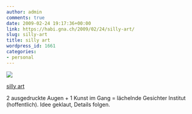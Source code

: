 ```yaml
---
author: admin
comments: true
date: 2009-02-24 19:17:36+00:00
link: https://habi.gna.ch/2009/02/24/silly-art/
slug: silly-art
title: silly art
wordpress_id: 1661
categories:
- personal
---
```


[![](https://static.flickr.com/3659/3306507029_dbaf9df113_m.jpg)](https://www.flickr.com/photos/habi/3306507029/)

[silly art](https://www.flickr.com/photos/habi/3306507029/)


2 ausgedruckte Augen + 1 Kunst im Gang = lächelnde Gesichter Institut (hoffentlich).
Idee geklaut, Details folgen.
